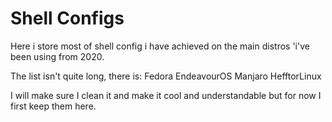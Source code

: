 # Shell Configs

Here i store most of shell config i have achieved on the main distros 'i've been using from 2020.

The list isn't quite long, there is:
	Fedora
	EndeavourOS
	Manjaro
	HefftorLinux

I will make sure I clean it and make it cool and understandable but for now I first keep them here.
